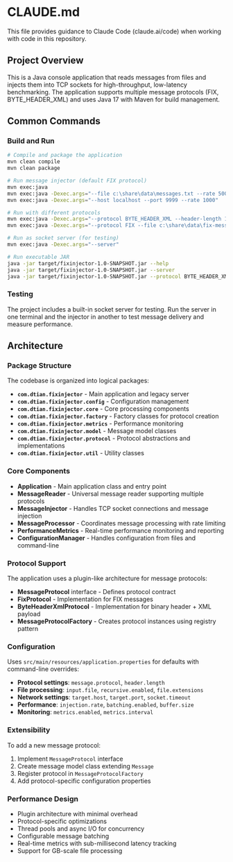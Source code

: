 # CLAUDE.md

This file provides guidance to Claude Code (claude.ai/code) when working with code in this repository.

## Project Overview

This is a Java console application that reads messages from files and injects them into TCP sockets for high-throughput, low-latency benchmarking. The application supports multiple message protocols (FIX, BYTE_HEADER_XML) and uses Java 17 with Maven for build management.

## Common Commands

### Build and Run
```bash
# Compile and package the application
mvn clean compile
mvn clean package

# Run message injector (default FIX protocol)
mvn exec:java
mvn exec:java -Dexec.args="--file c:\share\data\messages.txt --rate 5000"
mvn exec:java -Dexec.args="--host localhost --port 9999 --rate 1000"

# Run with different protocols
mvn exec:java -Dexec.args="--protocol BYTE_HEADER_XML --header-length 16"
mvn exec:java -Dexec.args="--protocol FIX --file c:\share\data\fix-messages.txt"

# Run as socket server (for testing)
mvn exec:java -Dexec.args="--server"

# Run executable JAR
java -jar target/fixinjector-1.0-SNAPSHOT.jar --help
java -jar target/fixinjector-1.0-SNAPSHOT.jar --server
java -jar target/fixinjector-1.0-SNAPSHOT.jar --protocol BYTE_HEADER_XML
```

### Testing
The project includes a built-in socket server for testing. Run the server in one terminal and the injector in another to test message delivery and measure performance.

## Architecture

### Package Structure

The codebase is organized into logical packages:

- **`com.dtian.fixinjector`** - Main application and legacy server
- **`com.dtian.fixinjector.config`** - Configuration management
- **`com.dtian.fixinjector.core`** - Core processing components
- **`com.dtian.fixinjector.factory`** - Factory classes for protocol creation
- **`com.dtian.fixinjector.metrics`** - Performance monitoring
- **`com.dtian.fixinjector.model`** - Message model classes
- **`com.dtian.fixinjector.protocol`** - Protocol abstractions and implementations
- **`com.dtian.fixinjector.util`** - Utility classes

### Core Components

- **Application** - Main application class and entry point
- **MessageReader** - Universal message reader supporting multiple protocols
- **MessageInjector** - Handles TCP socket connections and message injection
- **MessageProcessor** - Coordinates message processing with rate limiting
- **PerformanceMetrics** - Real-time performance monitoring and reporting
- **ConfigurationManager** - Handles configuration from files and command-line

### Protocol Support

The application uses a plugin-like architecture for message protocols:

- **MessageProtocol** interface - Defines protocol contract
- **FixProtocol** - Implementation for FIX messages
- **ByteHeaderXmlProtocol** - Implementation for binary header + XML payload
- **MessageProtocolFactory** - Creates protocol instances using registry pattern

### Configuration

Uses `src/main/resources/application.properties` for defaults with command-line overrides:

- **Protocol settings**: `message.protocol`, `header.length`
- **File processing**: `input.file`, `recursive.enabled`, `file.extensions`
- **Network settings**: `target.host`, `target.port`, `socket.timeout`
- **Performance**: `injection.rate`, `batching.enabled`, `buffer.size`
- **Monitoring**: `metrics.enabled`, `metrics.interval`

### Extensibility

To add a new message protocol:
1. Implement `MessageProtocol` interface
2. Create message model class extending `Message`
3. Register protocol in `MessageProtocolFactory`
4. Add protocol-specific configuration properties

### Performance Design

- Plugin architecture with minimal overhead
- Protocol-specific optimizations
- Thread pools and async I/O for concurrency
- Configurable message batching
- Real-time metrics with sub-millisecond latency tracking
- Support for GB-scale file processing